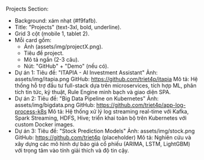 Projects Section:
- Background: xám nhạt (#f9fafb).
- Title: "Projects" (text-3xl, bold, underline).
- Grid 3 cột (mobile 1, tablet 2).
- Mỗi card gồm:
  - Ảnh (assets/img/projectX.png).
  - Tiêu đề project.
  - Mô tả ngắn (2-3 câu).
  - Nút: "GitHub" + "Demo" (nếu có).
- Dự án 1:
  Tiêu đề: "ITAPIA - AI Investment Assistant"
  Ảnh: assets/img/itapia.png
  GitHub: https://github.com/triet4p/itapia
  Mô tả: Hệ thống hỗ trợ đầu tư full-stack dựa trên microservices, tích hợp ML, phân tích tin tức, kỹ thuật, Rule Engine minh bạch và giao diện SPA.
- Dự án 2:
  Tiêu đề: "Big Data Pipeline on Kubernetes"
  Ảnh: assets/img/bigdata.png
  GitHub: https://github.com/triet4p/app-log-process-k8s
  Mô tả: Hệ thống xử lý log streaming real-time với Kafka, Spark Streaming, HDFS, Hive; triển khai toàn bộ trên Kubernetes với custom Docker images.
- Dự án 3:
  Tiêu đề: "Stock Prediction Models"
  Ảnh: assets/img/stock.png
  GitHub: https://github.com/triet4p (placeholder)
  Mô tả: Nghiên cứu và xây dựng các mô hình dự báo giá cổ phiếu (ARIMA, LSTM, LightGBM) với trọng tâm vào tính giải thích và độ tin cậy.

